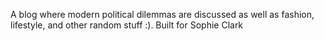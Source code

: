 A blog where modern political dilemmas are discussed as well as fashion, lifestyle, and other random stuff :). Built for Sophie Clark
